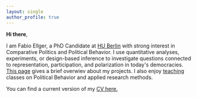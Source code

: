 ```yaml
---
layout: single
author_profile: true
---
```


**Hi there**, 

I am Fabio Ellger, a PhD Candidate at [HU Berlin](https://www.sowi.hu-berlin.de/en/lehrbereiche-en/comparative-political-behavior/team/fabio-ellger/fabio-ellger?set_language=en) with strong interest in Comparative Politics and Political Behavior. I use quantitative analyses, experiments, or design-based inference to investigate questions connected to representation, participation, and polarization in today's democracies. [This page](/research/) gives a brief overwiev about my projects. I also enjoy [teaching](/teaching/) classes on Political Behavior and applied research methods.

You can find a current version of my [CV here.](https://www.dropbox.com/s/gkmbesqq079dpeb/CV_Ellger.pdf)